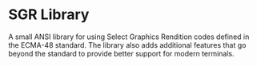 # SGR Library

A small ANSI library for using Select Graphics Rendition codes defined in the
ECMA-48 standard. The library also adds additional features that go beyond the
standard to provide better support for modern terminals.
